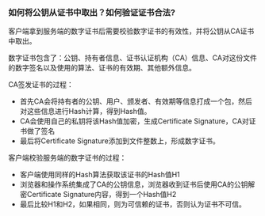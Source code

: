 ### 如何将公钥从证书中取出？如何验证证书合法?

客户端拿到服务端的数字证书后需要校验数字证书的有效性，并将公钥从CA证书中取出。

数字证书包含了：公钥、持有者信息、证书认证机构（CA）信息、CA对这份文件的数字签名以及使用的算法、证书的有效期、其他额外信息。

CA签发证书的过程：

- 首先CA会将持有者的公钥、用户、颁发者、有效期等信息打成一个包，然后对这些信息进行Hash计算，得到Hash值。
- CA会使用自己的私钥将该Hash值加密，生成Certificate Signature，CA对证书做了签名
- 最后将Certificate Signature添加到文件整数上，形成数字证书。

客户端校验服务端的数字证书的过程：

- 客户端使用同样的Hash算法获取该证书的Hash值H1
- 浏览器和操作系统集成了CA的公钥信息，浏览器收到证书后使用CA的公钥解密Certificate Signature内容，得到一个Hash值H2
- 最后比较H1和H2，如果相同，则为可信赖的证书，否则认为证书不可信。




